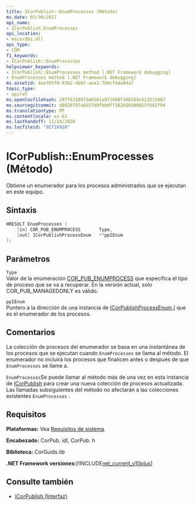 ```yaml
---
title: ICorPublish::EnumProcesses (Método)
ms.date: 03/30/2017
api_name:
- ICorPublish.EnumProcesses
api_location:
- mscordbi.dll
api_type:
- COM
f1_keywords:
- ICorPublish::EnumProcesses
helpviewer_keywords:
- ICorPublish::EnumProcesses method [.NET Framework debugging]
- EnumProcesses method [.NET Framework debugging]
ms.assetid: 4ae765f0-93b2-4b6f-aea1-7b0cf44e04a7
topic_type:
- apiref
ms.openlocfilehash: 297f672097dd6561a971608f368369c623532907
ms.sourcegitcommit: d8020797a6657d0fbbdff362b80300815f682f94
ms.translationtype: MT
ms.contentlocale: es-ES
ms.lasthandoff: 11/24/2020
ms.locfileid: "95716920"
---
```

# <a name="icorpublishenumprocesses-method"></a>ICorPublish::EnumProcesses (Método)

Obtiene un enumerador para los procesos administrados que se ejecutan en este equipo.  
  
## <a name="syntax"></a>Sintaxis  
  
```cpp  
HRESULT EnumProcesses (  
    [in] COR_PUB_ENUMPROCESS       Type,  
    [out] ICorPublishProcessEnum   **ppIEnum  
);  
```  
  
## <a name="parameters"></a>Parámetros  

 `Type`  
 Valor de la enumeración [COR_PUB_ENUMPROCESS](cor-pub-enumprocess-enumeration.md) que especifica el tipo de proceso que se va a recuperar. En la versión actual, solo COR_PUB_MANAGEDONLY es válido.  
  
 `ppIEnum`  
 Puntero a la dirección de una instancia de [ICorPublishProcessEnum (](icorpublishprocessenum-interface.md) que es el enumerador de los procesos.  
  
## <a name="remarks"></a>Comentarios  

 La colección de procesos del enumerador se basa en una instantánea de los procesos que se ejecutan cuando `EnumProcesses` se llama al método. El enumerador no incluirá los procesos que finalicen antes o después de que `EnumProcesses` se llame a.  
  
 `EnumProcesses`Se puede llamar al método más de una vez en esta instancia de [ICorPublish](icorpublish-interface.md) para crear una nueva colección de procesos actualizada. Las llamadas subsiguientes del método no afectarán a las colecciones existentes `EnumProcesses` .  
  
## <a name="requirements"></a>Requisitos  

 **Plataformas:** Vea [Requisitos de sistema](../../get-started/system-requirements.md).  
  
 **Encabezado:** CorPub. idl, CorPub. h  
  
 **Biblioteca:** CorGuids.lib  
  
 **.NET Framework versiones:**[!INCLUDE[net_current_v10plus](../../../../includes/net-current-v10plus-md.md)]  
  
## <a name="see-also"></a>Consulte también

- [ICorPublish (Interfaz)](icorpublish-interface.md)
